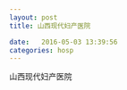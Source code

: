 ```yaml
--- 
layout: post 
title: 山西现代妇产医院

date:   2016-05-03 13:39:56 
categories: hosp 
--- 
```

   
山西现代妇产医院
